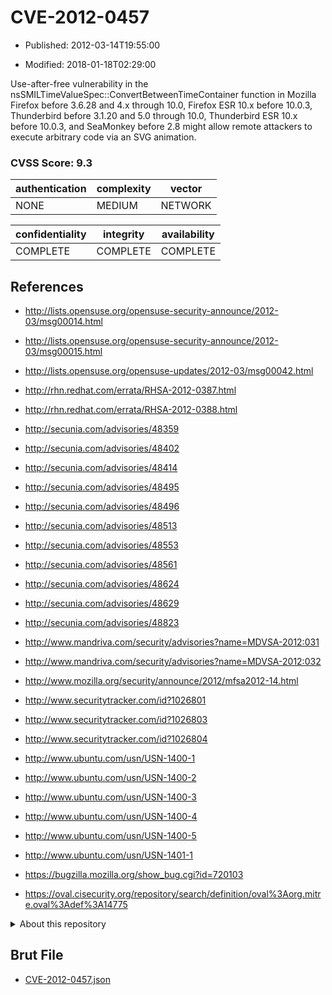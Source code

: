 # CVE-2012-0457

- Published: 2012-03-14T19:55:00

- Modified: 2018-01-18T02:29:00

Use-after-free vulnerability in the nsSMILTimeValueSpec::ConvertBetweenTimeContainer function in Mozilla Firefox before 3.6.28 and 4.x through 10.0, Firefox ESR 10.x before 10.0.3, Thunderbird before 3.1.20 and 5.0 through 10.0, Thunderbird ESR 10.x before 10.0.3, and SeaMonkey before 2.8 might allow remote attackers to execute arbitrary code via an SVG animation.

### CVSS Score: **9.3**

| authentication | complexity | vector |
| --- | --- | --- |
| NONE | MEDIUM | NETWORK |

| confidentiality | integrity | availability |
| --- | --- | --- |
| COMPLETE | COMPLETE | COMPLETE |

## References

* http://lists.opensuse.org/opensuse-security-announce/2012-03/msg00014.html

* http://lists.opensuse.org/opensuse-security-announce/2012-03/msg00015.html

* http://lists.opensuse.org/opensuse-updates/2012-03/msg00042.html

* http://rhn.redhat.com/errata/RHSA-2012-0387.html

* http://rhn.redhat.com/errata/RHSA-2012-0388.html

* http://secunia.com/advisories/48359

* http://secunia.com/advisories/48402

* http://secunia.com/advisories/48414

* http://secunia.com/advisories/48495

* http://secunia.com/advisories/48496

* http://secunia.com/advisories/48513

* http://secunia.com/advisories/48553

* http://secunia.com/advisories/48561

* http://secunia.com/advisories/48624

* http://secunia.com/advisories/48629

* http://secunia.com/advisories/48823

* http://www.mandriva.com/security/advisories?name=MDVSA-2012:031

* http://www.mandriva.com/security/advisories?name=MDVSA-2012:032

* http://www.mozilla.org/security/announce/2012/mfsa2012-14.html

* http://www.securitytracker.com/id?1026801

* http://www.securitytracker.com/id?1026803

* http://www.securitytracker.com/id?1026804

* http://www.ubuntu.com/usn/USN-1400-1

* http://www.ubuntu.com/usn/USN-1400-2

* http://www.ubuntu.com/usn/USN-1400-3

* http://www.ubuntu.com/usn/USN-1400-4

* http://www.ubuntu.com/usn/USN-1400-5

* http://www.ubuntu.com/usn/USN-1401-1

* https://bugzilla.mozilla.org/show_bug.cgi?id=720103

* https://oval.cisecurity.org/repository/search/definition/oval%3Aorg.mitre.oval%3Adef%3A14775

<details>
<summary>About this repository</summary> 

  This repository is part of the project [Live Hack CVE](https://github.com/Live-Hack-CVE). Main website can be found [www.live-hack.org](https://www.live-hack.org) 
  
  Made by [Sn0wAlice](https://github.com/Sn0wAlice) for the people that care about security and need to have a feed of the latest CVEs. Hope you enjoy it, don't forget to star the repo and follow me on [Twitter](https://twitter.com/Sn0wAlice) and [Github](https://github.com/Sn0wAlice). And that is my [personnal website](https://www.alice-snow.me/)

  - [Home Page](https://github.com/Live-Hack-CVE)
  - [Framework](https://github.com/Live-Hack-CVE/cve-framework)
  - [CVE database](https://github.com/Live-Hack-CVE/full_database)
  - [Changelog](https://github.com/Live-Hack-CVE/Changelog)
</details>

## Brut File

* [CVE-2012-0457.json](https://raw.githubusercontent.com/Live-Hack-CVE/full_database/main/cves/2012/CVE-2012-0457.json)

